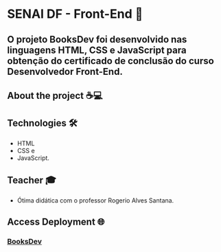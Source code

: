 # SENAI DF - Front-End 🚀️
## O projeto BooksDev foi desenvolvido nas linguagens HTML, CSS e JavaScript para obtenção do certificado de conclusão do curso Desenvolvedor Front-End.

## About the project ☕💻


## Technologies 🛠️

- HTML
- CSS e
- JavaScript.

## Teacher 🎓

- Ótima didática com o professor Rogerio Alves Santana.

## Access Deployment 🌐

<h3>
    <a href="https://front-end-senai.netlify.app/">BooksDev</a>
</h3>
